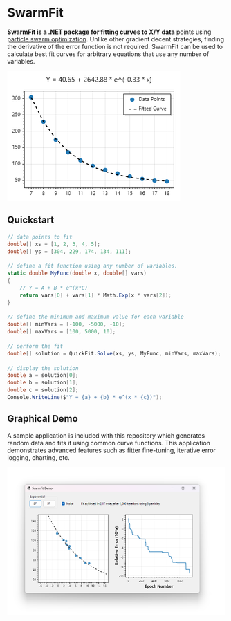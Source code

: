 # SwarmFit

**SwarmFit is a .NET package for fitting curves to X/Y data** points using [particle swarm optimization](https://en.wikipedia.org/wiki/Particle_swarm_optimization). Unlike other gradient decent strategies, finding the derivative of the error function is not required. SwarmFit can be used to calculate best fit curves for arbitrary equations that use any number of variables.

![](dev/example1.png)

## Quickstart

```cs
// data points to fit
double[] xs = [1, 2, 3, 4, 5];
double[] ys = [304, 229, 174, 134, 111];

// define a fit function using any number of variables.
static double MyFunc(double x, double[] vars)
{
    // Y = A + B * e^(x*C)
    return vars[0] + vars[1] * Math.Exp(x * vars[2]);
}

// define the minimum and maximum value for each variable
double[] minVars = [-100, -5000, -10];
double[] maxVars = [100, 5000, 10];

// perform the fit
double[] solution = QuickFit.Solve(xs, ys, MyFunc, minVars, maxVars);

// display the solution
double a = solution[0];
double b = solution[1];
double c = solution[2];
Console.WriteLine($"Y = {a} + {b} * e^(x * {c})");
```

## Graphical Demo

A sample application is included with this repository which generates random data and fits it using common curve functions. This application demonstrates advanced features such as fitter fine-tuning, iterative error logging, charting, etc.

![](dev/example2.png)